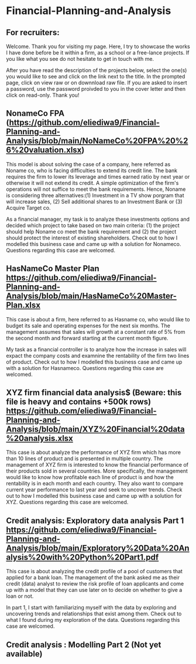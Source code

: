 # Financial-Planning-and-Analysis

## For recruiters:
Welcome. Thank you for visiting my page. Here, I try to showcase the works I have done before be it within a firm, as a school or a free-lance projects. If you like what you see do not hesitate to get in touch with me.

After you have read the description of the projects below, select the one(s) you would like to see and click on the link next to the title. In the prompted page, click on view raw or on downnload raw file. If you are asked to insert a password, use the password proivded to you in the cover letter and then click on read-only. Thank you!

## NonameCo FPA (https://github.com/eliediwa9/Financial-Planning-and-Analysis/blob/main/NoNameCo%20FPA%20%26%20valuation.xlsx)
This model is about solving the case of a company, here referred as Noname co, who is facing difficulties to extend its credit line. The bank requires the firm to lower its leverage and times earned ratio by next year or otherwise it will not extend its credit. A simple optimization of the firm's operations will not suffice to meet the bank requirements. Hence, Noname is considering three alternatives:(1) Investment in a TV show porgram that will increase sales, (2) Sell additional shares to an Investment Bank or (3) Acquire Target co. 

As a financial manager, my task is to analyze these investments options and decided which project to take  based on two main criteria: (1) the project should help Noname co meet the bank requirement and (2) the project should protect the interest of existing shareholders. Check out to how I modelled this business case and came up with a solution for Nonameco. Questions regarding this case are welcomed.


## HasNameCo Master Plan https://github.com/eliediwa9/Financial-Planning-and-Analysis/blob/main/HasNameCo%20Master-Plan.xlsx
This case is about a firm, here referred to as Hasname co, who would like to budget its sale and operating expenses for the next six months. The management assumes that sales will growth at a constant rate of 5% from the second month and forward starting at the current month figure.

My task as a financial controller is to analyze how the increase in sales will expact the company costs and examnine the rentability of the firm two lines of product. Check out to how I modelled this business case and came up with a solution for Hasnameco. Questions regarding this case are welcomed.


## XYZ firm financial data analysis$ (Beware: this file is heavy and contains +500k rows) https://github.com/eliediwa9/Financial-Planning-and-Analysis/blob/main/XYZ%20Financial%20data%20analysis.xlsx
This case is about analyze the performance of XYZ firm which has more than 10 lines of product and is presented in multiple country. The management of XYZ firm is interested to know the financial performance of their products sold in several countries. More specifically, the management would like to know how profitable each line of product is and how the rentability is in each month and each country. They also want to compare current year performance to last year and seek to uncover trends.	Check out to how I modelled this business case and came up with a solution for XYZ. Questions regarding this case are welcomed.

## Credit analysis: Exploratory data analysis Part 1 https://github.com/eliediwa9/Financial-Planning-and-Analysis/blob/main/Exploratory%20Data%20Analysis%20with%20Python%20Part1.pdf
This case is about analyzing the credit profile of a pool of customers that applied for a bank loan. The management of the bank asked me as their credit (data) analyst to review the risk profile of loan applicants and come up with a model that they can use later on to decide on whether to give a loan or not. 

In part 1, I start with familiarizing myself with the data by exploring and uncovering trends and relationships that exist among them. Check out to what I found during my exploration of the data. Questions regarding this case are welcomed.

## Credit analysis : Modelling Part 2 (Not yet available)
